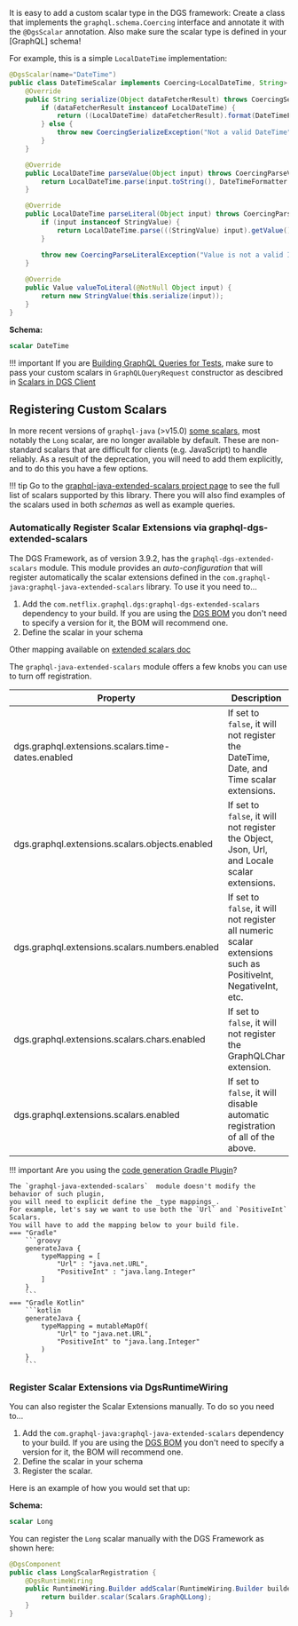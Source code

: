 
It is easy to add a custom scalar type in the DGS framework:
Create a class that implements the `graphql.schema.Coercing` interface and annotate it with the `@DgsScalar` annotation.
Also make sure the scalar type is defined in your [GraphQL] schema!

For example, this is a simple `LocalDateTime` implementation:

```java
@DgsScalar(name="DateTime")
public class DateTimeScalar implements Coercing<LocalDateTime, String> {
    @Override
    public String serialize(Object dataFetcherResult) throws CoercingSerializeException {
        if (dataFetcherResult instanceof LocalDateTime) {
            return ((LocalDateTime) dataFetcherResult).format(DateTimeFormatter.ISO_DATE_TIME);
        } else {
            throw new CoercingSerializeException("Not a valid DateTime");
        }
    }

    @Override
    public LocalDateTime parseValue(Object input) throws CoercingParseValueException {
        return LocalDateTime.parse(input.toString(), DateTimeFormatter.ISO_DATE_TIME);
    }

    @Override
    public LocalDateTime parseLiteral(Object input) throws CoercingParseLiteralException {
        if (input instanceof StringValue) {
            return LocalDateTime.parse(((StringValue) input).getValue(), DateTimeFormatter.ISO_DATE_TIME);
        }

        throw new CoercingParseLiteralException("Value is not a valid ISO date time");
    }
    
    @Override
    public Value valueToLiteral(@NotNull Object input) {
        return new StringValue(this.serialize(input));
    }
}
```

**Schema:**
```graphql
scalar DateTime
```


!!! important
    If you are [Building GraphQL Queries for Tests](./query-execution-testing.md), make sure to pass your custom scalars in
    `GraphQLQueryRequest` constructor as descibred in [Scalars in DGS Client](./advanced/java-client.md)



## Registering Custom Scalars

In more recent versions of `graphql-java` (>v15.0) [some scalars](https://github.com/graphql-java/graphql-java-extended-scalars),
most notably the `Long` scalar, are no longer available by default.
These are non-standard scalars that are difficult for clients (e.g. JavaScript) to handle reliably.
As a result of the deprecation, you will need to add them explicitly, and to do this you have a few options.

!!! tip
    Go to the [graphql-java-extended-scalars project page](https://github.com/graphql-java/graphql-java-extended-scalars)
    to see the full list of scalars supported by this library. There you will also find examples of the scalars used
    in both _schemas_ as well as example queries.

### Automatically Register Scalar Extensions via graphql-dgs-extended-scalars

The DGS Framework, as of version 3.9.2, has the `graphql-dgs-extended-scalars` module. This module provides an
_auto-configuration_ that will register automatically the scalar extensions defined in the
`com.graphql-java:graphql-java-extended-scalars` library. To use it you need to...

1. Add the `com.netflix.graphql.dgs:graphql-dgs-extended-scalars` dependency to your build. If you are using the
   [DGS BOM] you don't need to specify a version for it, the BOM will recommend one.
1. Define the scalar in your schema


Other mapping available on [extended scalars doc](https://github.com/graphql-java/graphql-java-extended-scalars)

The `graphql-java-extended-scalars` module offers a few knobs you can use to turn off registration.


| Property                                          | Description |
| ------------------------------------------------- | ----------- |
| dgs.graphql.extensions.scalars.time-dates.enabled | If set to `false`, it will not register the DateTime, Date, and Time scalar extensions.           |
| dgs.graphql.extensions.scalars.objects.enabled    | If set to `false`, it will not register the Object, Json, Url, and Locale scalar extensions.      |
| dgs.graphql.extensions.scalars.numbers.enabled    | If set to `false`, it will not register all numeric scalar extensions such as PositiveInt, NegativeInt, etc.|
| dgs.graphql.extensions.scalars.chars.enabled      | If set to `false`, it will not register the GraphQLChar extension. |
| dgs.graphql.extensions.scalars.enabled            | If set to `false`, it will disable automatic registration of all of the above. |


!!! important
    Are you using the [code generation Gradle Plugin](generating-code-from-schema.md)?

    The `graphql-java-extended-scalars`  module doesn't modify the behavior of such plugin,
    you will need to explicit define the _type mappings_.
    For example, let's say we want to use both the `Url` and `PositiveInt` Scalars.
    You will have to add the mapping below to your build file.
    === "Gradle"
        ```groovy
        generateJava {
            typeMapping = [
                "Url" : "java.net.URL",
                "PositiveInt" : "java.lang.Integer"
            ]
        }
        ```
    === "Gradle Kotlin"
        ```kotlin
        generateJava {
            typeMapping = mutableMapOf(
                "Url" to "java.net.URL",
                "PositiveInt" to "java.lang.Integer"
            )
        }
        ```



### Register Scalar Extensions via DgsRuntimeWiring

You can also register the Scalar Extensions manually. To do so you need to...

1. Add the `com.graphql-java:graphql-java-extended-scalars` dependency to your build. If you are using the
   [DGS BOM] you don't need to specify a version for it, the BOM will recommend one.
1. Define the scalar in your schema
1. Register the scalar.

Here is an example of how you would set that up:

**Schema:**
```graphql
scalar Long
```
You can register the `Long` scalar manually with the DGS Framework as shown here:
```java
@DgsComponent
public class LongScalarRegistration {
    @DgsRuntimeWiring
    public RuntimeWiring.Builder addScalar(RuntimeWiring.Builder builder) {
        return builder.scalar(Scalars.GraphQLLong);
    }
}
```


[DGS BOM]: ./advanced/platform-bom.md
